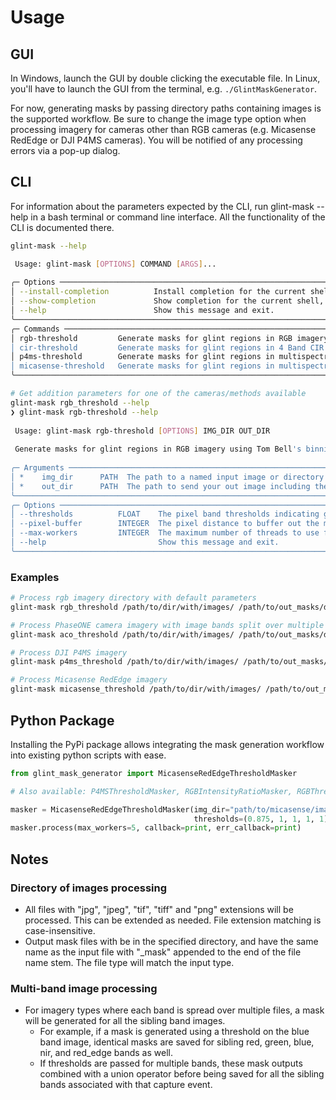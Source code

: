 # Usage

## GUI

In Windows, launch the GUI by double clicking the executable file. In Linux, you'll have to launch the GUI from the
terminal, e.g. `./GlintMaskGenerator`.

For now, generating masks by passing directory paths containing images is the supported workflow. Be sure to change the
image type option when processing imagery for cameras other than RGB cameras (e.g. Micasense RedEdge or DJI P4MS
cameras). You will be notified of any
processing errors via a pop-up dialog.

## CLI

For information about the parameters expected by the CLI, run glint-mask --help in a bash terminal or command line
interface. All the functionality of the CLI is documented there.

```bash
glint-mask --help

 Usage: glint-mask [OPTIONS] COMMAND [ARGS]...                                                                                                                                                                                                                      
                                                                                                                                                                                                                                                                    
╭─ Options ─────────────────────────────────────────────────────────────────────────────────────────────────────────────────────────────────────────────────────╮
│ --install-completion          Install completion for the current shell.                                                                                       │
│ --show-completion             Show completion for the current shell, to copy it or customize the installation.                                                │
│ --help                        Show this message and exit.                                                                                                     │
╰───────────────────────────────────────────────────────────────────────────────────────────────────────────────────────────────────────────────────────────────╯
╭─ Commands ────────────────────────────────────────────────────────────────────────────────────────────────────────────────────────────────────────────────────╮
│ rgb-threshold         Generate masks for glint regions in RGB imagery using Tom Bell's binning algorithm.                                                     │
│ cir-threshold         Generate masks for glint regions in 4 Band CIR imagery using Tom Bell's binning algorithm.                                              │
│ p4ms-threshold        Generate masks for glint regions in multispectral imagery from the DJI camera using Tom Bell's algorithm on the Blue image band.        │
│ micasense-threshold   Generate masks for glint regions in multispectral imagery from the Micasense camera using Tom Bell's algorithm on the blue image band.  │
╰───────────────────────────────────────────────────────────────────────────────────────────────────────────────────────────────────────────────────────────────╯
```

```bash
# Get addition parameters for one of the cameras/methods available
glint-mask rgb_threshold --help
❯ glint-mask rgb-threshold --help
                                                                                                                                                                                                                                                                    
 Usage: glint-mask rgb-threshold [OPTIONS] IMG_DIR OUT_DIR                                                                                                                                                                                                          
                                                                                                                                                                                                                                                                    
 Generate masks for glint regions in RGB imagery using Tom Bell's binning algorithm.                                                                                                                                                                                
                                                                                                                                                                                                                                                                    
╭─ Arguments ────────────────────────────────────────────────────────────────────────────────────────────────────────────────────────────────────────────────────────────────────────────────────────────────────────────╮
│ *    img_dir      PATH  The path to a named input image or directory containing images. If img_dir is a directory, all tif, jpg, jpeg, and png images in that directory will be processed. [default: None] [required]  │
│ *    out_dir      PATH  The path to send your out image including the file name and type. e.g. "/path/to/mask.png". out_dir must be a directory if img_dir is specified as a directory. [default: None] [required]     │
╰────────────────────────────────────────────────────────────────────────────────────────────────────────────────────────────────────────────────────────────────────────────────────────────────────────────────────────╯
╭─ Options ──────────────────────────────────────────────────────────────────────────────────────────────────────────────────────────────────────────────────────────────────────────────────────────────────────────────╮
│ --thresholds          FLOAT    The pixel band thresholds indicating glint. Domain for values is (0.0, 1.0). [default: 0.875, 1, 1, 1, 1]                                                                               │
│ --pixel-buffer        INTEGER  The pixel distance to buffer out the mask. [default: 0]                                                                                                                                 │
│ --max-workers         INTEGER  The maximum number of threads to use for processing. [default: 4]                                                                                                                       │
│ --help                         Show this message and exit.                                                                                                                                                             │
╰────────────────────────────────────────────────────────────────────────────────────────────────────────────────────────────────────────────────────────────────────────────────────────────────────────────────────────╯
```

### Examples

```bash
# Process rgb imagery directory with default parameters
glint-mask rgb_threshold /path/to/dir/with/images/ /path/to/out_masks/dir/

# Process PhaseONE camera imagery with image bands split over multiple files
glint-mask aco_threshold /path/to/dir/with/images/ /path/to/out_masks/dir/

# Process DJI P4MS imagery
glint-mask p4ms_threshold /path/to/dir/with/images/ /path/to/out_masks/dir/

# Process Micasense RedEdge imagery
glint-mask micasense_threshold /path/to/dir/with/images/ /path/to/out_masks/dir/
```

## Python Package

Installing the PyPi package allows integrating the mask generation workflow into existing python scripts with ease.

```python
from glint_mask_generator import MicasenseRedEdgeThresholdMasker

# Also available: P4MSThresholdMasker, RGBIntensityRatioMasker, RGBThresholdMasker

masker = MicasenseRedEdgeThresholdMasker(img_dir="path/to/micasense/images/", mask_dir="path/to/output/dir/",
                                         thresholds=(0.875, 1, 1, 1, 1), pixel_buffer=5)
masker.process(max_workers=5, callback=print, err_callback=print)
```

## Notes

### Directory of images processing

- All files with "jpg", "jpeg", "tif", "tiff" and "png" extensions will be processed. This can be extended as needed.
  File extension matching is case-insensitive.
- Output mask files with be in the specified directory, and have the same name as the input file with "_mask" appended
  to the end of the file name stem. The file type will match the input type.

### Multi-band image processing

- For imagery types where each band is spread over multiple files, a mask will be generated for all the sibling band
  images.
    - For example, if a mask is generated using a threshold on the blue band image, identical masks are saved for
      sibling red, green, blue, nir, and red_edge bands as well.
    - If thresholds are passed for multiple bands, these mask outputs combined with a union operator before being saved
      for all the sibling bands associated with that capture event.
